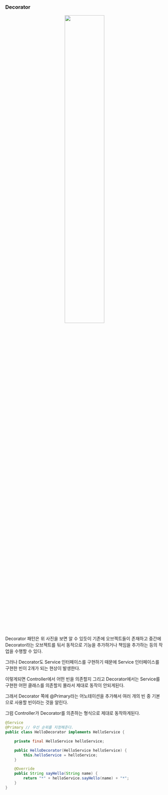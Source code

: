 ### Decorator

<center>
  <img
    src="https://github.com/user-attachments/assets/94633d1b-e4b7-44d9-9b9a-9f722d72573e"
    width="50%"
  />
</center>

Decorator 패턴은 위 사진을 보면 알 수 있듯이 기존에 오브젝트들이 존재하고 중간에 Decorator라는 오브젝트를 둬서 동적으로 기능을 추가하거나 책임을 추가하는 등의 작업을 수행할 수 있다.

그러나 Decorator도 Service 인터페이스를 구현하기 때문에 Service 인터페이스를 구현한 빈이 2개가 되는 현상이 발생한다.

이렇게되면 Controller에서 어떤 빈을 의존할지 그리고 Decorator에서는 Service를 구현한 어떤 클래스를 의존할지 몰라서 제대로 동작이 안되게된다.

그래서 Decorator 쪽에 @Primary라는 어노테이션을 추가해서 여러 개의 빈 중 기본으로 사용할 빈이라는 것을 알린다.

그럼 Controller가 Decorator를 의존하는 형식으로 제대로 동작하게된다.

```java
@Service
@Primary // 우선 순위를 지정해준다.
public class HelloDecorator implements HelloService {

	private final HelloService helloService;

	public HelloDecorator(HelloService helloService) {
		this.helloService = helloService;
	}

	@Override
	public String sayHello(String name) {
		return "*" + helloService.sayHello(name) + "*";
	}
}

```
